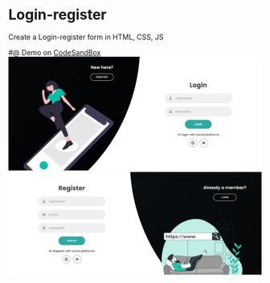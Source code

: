 # Login-register
Create a Login-register form in HTML, CSS, JS 

#@ Demo on [CodeSandBox](https://codesandbox.io/s/cool-hamilton-ljnv7)
![Login](https://github.com/dianavile/login-register/blob/main/assets/design/login.png)
![register](https://github.com/dianavile/login-register/blob/main/assets/design/register.png)

